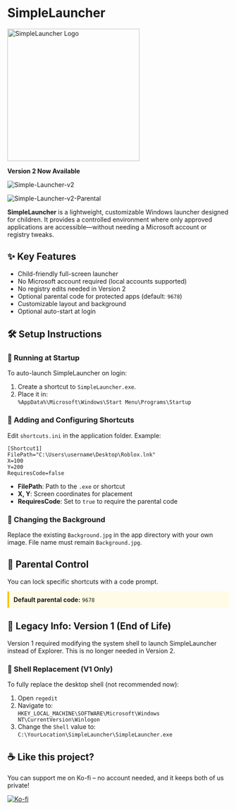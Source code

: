<h1>SimpleLauncher</h1>
<img src=https://github.com/user-attachments/assets/4a05a667-1267-47c9-8af9-950d65be37c9 alt="SimpleLauncher Logo" width="300">

<p><strong>Version 2 Now Available</strong></p>

![Simple-Launcher-v2](https://github.com/user-attachments/assets/dfdbecb6-25f8-45c5-812b-f0d34214a5dd)

![Simple-Launcher-v2-Parental](https://github.com/user-attachments/assets/0beedeef-42e2-4e27-bd20-fe152bacdff4)

<p><strong>SimpleLauncher</strong> is a lightweight, customizable Windows launcher designed for children. It provides a controlled environment where only approved applications are accessible—without needing a Microsoft account or registry tweaks.</p>

<h2>✨ Key Features</h2>
<ul>
  <li>Child-friendly full-screen launcher</li>
  <li>No Microsoft account required (local accounts supported)</li>
  <li>No registry edits needed in Version 2</li>
  <li>Optional parental code for protected apps (default: <code>9678</code>)</li>
  <li>Customizable layout and background</li>
  <li>Optional auto-start at login</li>
</ul>

<h2>🛠️ Setup Instructions</h2>

<h3>🔹 Running at Startup</h3>
<p>To auto-launch SimpleLauncher on login:</p>
<ol>
  <li>Create a shortcut to <code>SimpleLauncher.exe</code>.</li>
  <li>Place it in:<br>
    <code>%AppData%\Microsoft\Windows\Start Menu\Programs\Startup</code>
  </li>
</ol>

<h3>🔹 Adding and Configuring Shortcuts</h3>
<p>Edit <code>shortcuts.ini</code> in the application folder. Example:</p>

<pre><code>[Shortcut1]
FilePath="C:\Users\username\Desktop\Roblox.lnk"
X=100
Y=200
RequiresCode=false
</code></pre>

<ul>
  <li><strong>FilePath</strong>: Path to the <code>.exe</code> or shortcut</li>
  <li><strong>X, Y</strong>: Screen coordinates for placement</li>
  <li><strong>RequiresCode</strong>: Set to <code>true</code> to require the parental code</li>
</ul>

<h3>🔹 Changing the Background</h3>
<p>Replace the existing <code>Background.jpg</code> in the app directory with your own image. File name must remain <code>Background.jpg</code>.</p>

<h2>🔐 Parental Control</h2>
<p>You can lock specific shortcuts with a code prompt.</p>

<div style="background-color: #fffbe6; padding: 10px; border-left: 4px solid #ffc107;">
  <strong>Default parental code:</strong> <code>9678</code>
</div>

<h2>📁 Legacy Info: Version 1 (End of Life)</h2>

<p>Version 1 required modifying the system shell to launch SimpleLauncher instead of Explorer. This is no longer needed in Version 2.</p>

<h3>🧾 Shell Replacement (V1 Only)</h3>
<p>To fully replace the desktop shell (not recommended now):</p>
<ol>
  <li>Open <code>regedit</code></li>
  <li>Navigate to:<br>
    <code>HKEY_LOCAL_MACHINE\SOFTWARE\Microsoft\Windows NT\CurrentVersion\Winlogon</code>
  </li>
  <li>Change the <code>Shell</code> value to:<br>
    <code>C:\YourLocation\SimpleLauncher\SimpleLauncher.exe</code>
  </li>
</ol>

## ☕ Like this project?

You can support me on Ko-fi – no account needed, and it keeps both of us private!

[![Ko-fi](https://img.shields.io/badge/Donate-Ko--fi-ff5f5f?style=for-the-badge&logo=ko-fi&logoColor=white)](https://ko-fi.com/Dictator5869)
